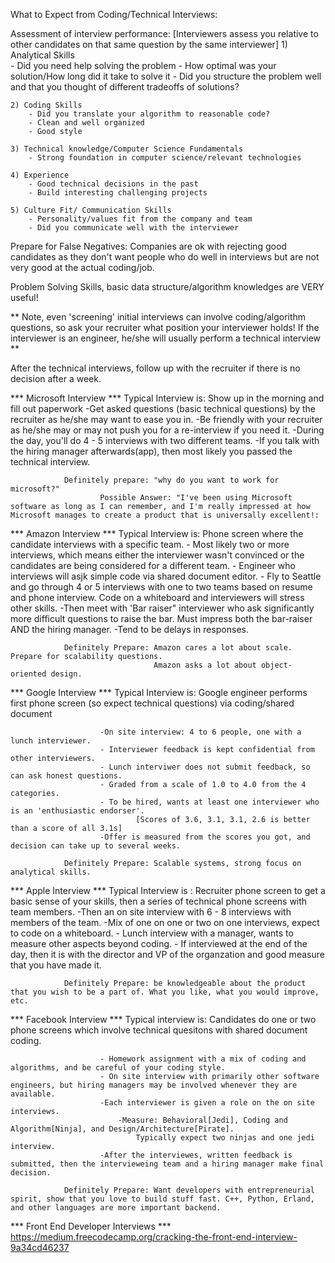 What to Expect from Coding/Technical Interviews:

Assessment of interview performance:
 [Interviewers assess you relative to other candidates on that same question by the same interviewer]
    1) Analytical Skills   
        - Did you need help solving the problem
        - How optimal was your solution/How long did it take to solve    it
        - Did you structure the problem well and that you thought of     different tradeoffs of solutions?

    2) Coding Skills
        - Did you translate your algorithm to reasonable code?
        - Clean and well organized
        - Good style

    3) Technical knowledge/Computer Science Fundamentals
        - Strong foundation in computer science/relevant technologies

    4) Experience
        - Good technical decisions in the past 
        - Build interesting challenging projects

    5) Culture Fit/ Communication Skills
        - Personality/values fit from the company and team
        - Did you communicate well with the interviewer

Prepare for False Negatives:
    Companies are ok with rejecting good candidates as they don't want people who do well in interviews but are not very good at the actual coding/job. 

Problem Solving Skills, basic data structure/algorithm knowledges are VERY useful!

** Note, even 'screening' initial interviews can involve coding/algorithm questions, so ask your recruiter what position your interviewer holds! If the interviewer is an engineer, he/she will usually perform a technical interview **


After the technical interviews, follow up with the recruiter if there is no decision after a week. 

*** Microsoft Interview ***
    Typical Interview is: Show up in the morning and fill out paperwork
                            -Get asked questions (basic technical questions) by the recruiter as he/she may want to ease you in.
                            -Be friendly with your recruiter as he/she may or may not push you for a re-interview if you need it.
                            -During the day, you'll do 4 - 5 interviews with two different teams. 
                            -If you talk with the hiring manager afterwards(app), then most likely you passed the technical interview. 
                            
                Definitely prepare: "why do you want to work for microsoft?"
                        Possible Answer: "I've been using Microsoft software as long as I can remember, and I'm really impressed at how Microsoft manages to create a product that is universally excellent!:

*** Amazon Interview ***
    Typical Interview is: Phone screen where the candidate interviews with a specific team. 
                           - Most likely two or more interviews, which means either the interviewer wasn't convinced or the candidates are being considered for a different team. 
                           - Engineer who interviews will asjk simple code via shared document editor. 
                           - Fly to Seattle and go through 4 or 5 interviews with one to two teams based on resume and phone interview. Code on a whiteboard and interviewers will stress other skills. 
                           -Then meet with 'Bar raiser" interviewer who ask significantly more difficult questions to raise the bar. Must impress both the bar-raiser AND the hiring manager. 
                           -Tend to be delays in responses. 

                Definitely Prepare: Amazon cares a lot about scale. Prepare for scalability questions. 
                                    Amazon asks a lot about object-oriented design. 

*** Google Interview *** 
    Typical Interview is: Google engineer performs first phone screen (so expect technical questions) via coding/shared                     document

                        -On site interview: 4 to 6 people, one with a lunch interviewer. 
                        - Interviewer feedback is kept confidential from other interviewers. 
                        - Lunch interviwer does not submit feedback, so can ask honest questions. 
                        - Graded from a scale of 1.0 to 4.0 from the 4 categories. 
                        - To be hired, wants at least one interviewer who is an 'enthusiastic endorser'.    
                                [Scores of 3.6, 3.1, 3.1, 2.6 is better than a score of all 3.1s]
                        -Offer is measured from the scores you got, and decision can take up to several weeks. 

                Definitely Prepare: Scalable systems, strong focus on analytical skills. 

*** Apple Interview ***
    Typical Interview is : Recruiter phone screen to get a basic sense of your skills, then a series of technical phone screens with team members. 
                        -Then an on site interview with 6 - 8 interviews with members of the team. 
                        -Mix of one on one or two on one interviews, expect to code on a whiteboard. 
                        - Lunch interview with a manager, wants to measure other aspects beyond coding. 
                        - If interviewed at the end of the day, then it is with the director and VP of the organzation and good measure that you have made it. 

                Definitely Prepare: be knowledgeable about the product that you wish to be a part of. What you like, what you would improve, etc. 

*** Facebook Interview *** 
    Typical interview is: Candidates do one or two phone screens which involve technical quesitons with shared document                     coding. 

                        - Homework assignment with a mix of coding and algorithms, and be careful of your coding style. 
                        - On site interview with primarily other software engineers, but hiring managers may be involved whenever they are available. 
                        -Each interviewer is given a role on the on site interviews. 
                            -Measure: Behavioral[Jedi], Coding and Algorithm[Ninja], and Design/Architecture[Pirate].
                                Typically expect two ninjas and one jedi interview. 
                        -After the interviewes, written feedback is submitted, then the intervieweing team and a hiring manager make final decision. 

                Definitely Prepare: Want developers with entrepreneurial spirit, show that you love to build stuff fast. C++, Python, Erland, and other languages are more important backend. 
                
                 


*** Front End Developer Interviews *** 
https://medium.freecodecamp.org/cracking-the-front-end-interview-9a34cd46237
